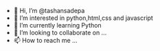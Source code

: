 - 👋 Hi, I’m @tashansadepa
- 👀 I’m interested in python,html,css and javascript
- 🌱 I’m currently learning Python
- 💞️ I’m looking to collaborate on ...
- 📫 How to reach me ...

<!---
tashansadepa/tashansadepa is a ✨ special ✨ repository because its `README.md` (this file) appears on your GitHub profile.
You can click the Preview link to take a look at your changes.
--->
